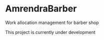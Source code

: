 # AmrendraBarber
 Work allocation management for barber shop

This project is currently under development
